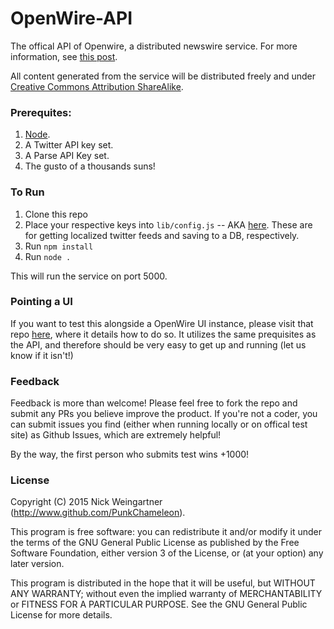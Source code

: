 OpenWire-API
========

The offical API of Openwire, a distributed newswire service. For more information, see [this post](https://medium.com/@PunkChameleon/introducing-openwire-in-pre-pre-alpha-e49dc1dc9d19).

All content generated from the service will be distributed freely and under [Creative Commons Attribution ShareAlike](http://creativecommons.org/licenses/by-sa/4.0/).

### Prerequites:
1. [Node](https://nodejs.org/en/).
2. A Twitter API key set.
3. A Parse API Key set.
2. The gusto of a thousands suns!

###

### To Run
1. Clone this repo
2. Place your respective keys into `lib/config.js` -- AKA [here](https://github.com/PunkChameleon/OpenWire-API/blob/master/lib/config.js). These are for getting localized twitter feeds and saving to a DB, respectively.
2. Run `npm install`
3. Run `node .`

This will run the service on port 5000.

### Pointing a UI
If you want to test this alongside a OpenWire UI instance, please visit that repo [here](https://github.com/PunkChameleon/OpenWire-UI), where it details how to do so. It utilizes the same prequisites as the API, and therefore should be very easy to get up and running (let us know if it isn't!)

### Feedback
Feedback is more than welcome! Please feel free to fork the repo and submit any PRs you believe improve the product. If you're not a coder, you can submit issues you find (either when running locally or on offical test site) as Github Issues, which are extremely helpful!

By the way, the first person who submits test wins +1000!

### License
Copyright (C) 2015 Nick Weingartner (http://www.github.com/PunkChameleon).

This program is free software: you can redistribute it and/or modify
it under the terms of the GNU General Public License as published by
the Free Software Foundation, either version 3 of the License, or
(at your option) any later version.

This program is distributed in the hope that it will be useful,
but WITHOUT ANY WARRANTY; without even the implied warranty of
MERCHANTABILITY or FITNESS FOR A PARTICULAR PURPOSE.  See the
GNU General Public License for more details.
